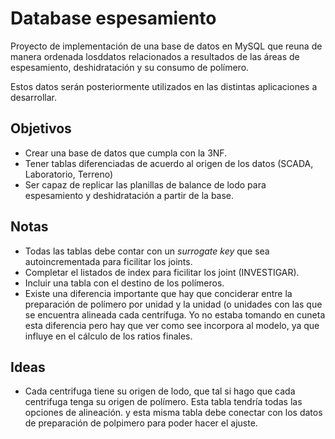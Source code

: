 # Database espesamiento

Proyecto de implementación de una base de datos en MySQL que reuna de manera ordenada losddatos relacionados a resultados de las áreas de espesamiento, deshidratación y su consumo de polímero.


Estos datos serán posteriormente utilizados en las distintas aplicaciones a desarrollar.

## Objetivos

- Crear una base de datos que cumpla con la 3NF.
- Tener tablas diferenciadas de acuerdo al origen de los datos (SCADA, Laboratorio, Terreno)
- Ser capaz de replicar las planillas de balance de lodo para espesamiento y deshidratación a partir de la base.

## Notas

- Todas las tablas debe contar con un *surrogate key* que sea autoincrementada para ficilitar los joints.
- Completar el listados de index para ficilitar los joint (INVESTIGAR).
- Incluir una tabla con el destino de los polímeros.
- Existe una diferencia importante que hay que conciderar entre la preparación de polímero por unidad y la unidad (o unidades con las que se encuentra alineada cada centrífuga. Yo no estaba tomando en cuneta esta diferencia pero hay que ver como see incorpora al modelo, ya que influye en el cálculo de los ratios finales.

## Ideas

- Cada centrifuga tiene su origen de lodo, que tal si hago que cada centrifuga tenga su origen de polímero. Esta tabla tendría todas las opciones de alineación. y esta misma tabla debe conectar con los datos de preparación de polpimero para poder hacer el ajuste.
